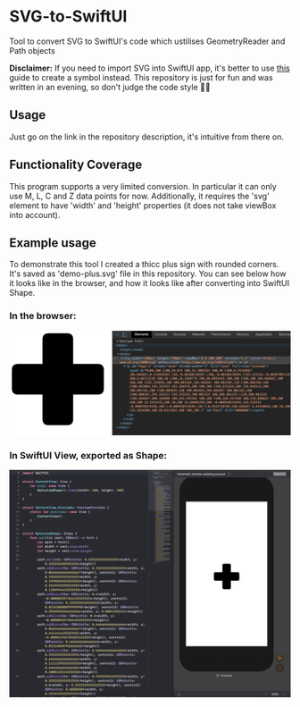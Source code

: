 # SVG-to-SwiftUI

Tool to convert SVG to SwiftUI's code which ustilises GeometryReader and Path objects

**Disclaimer:** If you need to import SVG into SwiftUI app, it's better to use [this](https://developer.apple.com/documentation/uikit/uiimage/creating_custom_symbol_images_for_your_app) guide to create a symbol instead. This repository is just for fun and was written in an evening, so don't judge the code style 🤮🙊

## Usage

Just go on the link in the repository description, it's intuitive from there on.

## Functionality Coverage

This program supports a very limited conversion. In particular it can only use M, L, C and Z data points for now.
Additionally, it requires the 'svg' element to have 'width' and 'height' properties (it does not take viewBox into account).

## Example usage

To demonstrate this tool I created a thicc plus sign with rounded corners. It's saved as 'demo-plus.svg' file in this repository.
You can see below how it looks like in the browser, and how it looks like after converting into SwiftUI Shape.

### In the browser:

![SVG file wiewed in the browser](example_svg.png)

### In SwiftUI View, exported as Shape:

![SVG file wiewed in the browser](example_swift.png)
